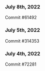 ### July 8th, 2022

Commit #61492

### July 5th, 2022

Commit #314353


### July 4th, 2022

Commit #72281
